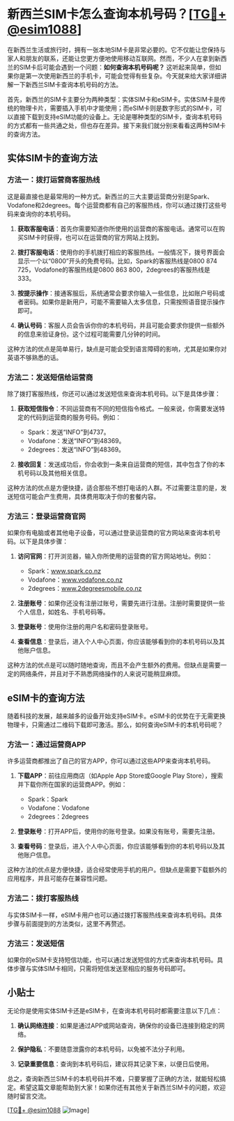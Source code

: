 # 新西兰SIM卡怎么查询本机号码？[[TG💪+ @esim1088](https://t.me/s/esim1088)]

在新西兰生活或旅行时，拥有一张本地SIM卡是非常必要的。它不仅能让您保持与家人和朋友的联系，还能让您更方便地使用移动互联网。然而，不少人在拿到新西兰的SIM卡后可能会遇到一个问题：**如何查询本机号码呢？** 这听起来简单，但如果你是第一次使用新西兰的手机卡，可能会觉得有些复杂。今天就来给大家详细讲解一下新西兰SIM卡查询本机号码的方法。

首先，新西兰的SIM卡主要分为两种类型：实体SIM卡和eSIM卡。实体SIM卡是传统的物理卡片，需要插入手机中才能使用；而eSIM卡则是数字形式的SIM卡，可以直接下载到支持eSIM功能的设备上。无论是哪种类型的SIM卡，查询本机号码的方式都有一些共通之处，但也存在差异。接下来我们就分别来看看这两种SIM卡的查询方法。

## 实体SIM卡的查询方法

### 方法一：拨打运营商客服热线

这是最直接也是最常用的一种方式。新西兰的三大主要运营商分别是Spark、Vodafone和2degrees。每个运营商都有自己的客服热线，你可以通过拨打这些号码来查询你的本机号码。

1. **获取客服电话**：首先你需要知道你所使用的运营商的客服电话。通常可以在购买SIM卡时获得，也可以在运营商的官方网站上找到。
   
2. **拨打客服电话**：使用你的手机拨打相应的客服热线。一般情况下，拨号界面会显示一个以“0800”开头的免费号码。比如，Spark的客服热线是0800 874 725，Vodafone的客服热线是0800 863 800，2degrees的客服热线是333。

3. **按提示操作**：接通客服后，系统通常会要求你输入一些信息，比如账户号码或者密码。如果你是新用户，可能不需要输入太多信息，只需按照语音提示操作即可。

4. **确认号码**：客服人员会告诉你你的本机号码，并且可能会要求你提供一些额外的信息来验证身份。这个过程可能需要几分钟的时间。

这种方法的优点是简单易行，缺点是可能会受到语言障碍的影响，尤其是如果你对英语不够熟悉的话。

### 方法二：发送短信给运营商

除了拨打客服热线，你还可以通过发送短信来查询本机号码。以下是具体步骤：

1. **获取短信指令**：不同运营商有不同的短信指令格式。一般来说，你需要发送特定的代码到运营商的服务号码。例如：
   - Spark：发送“INFO”到4737。
   - Vodafone：发送“INFO”到48369。
   - 2degrees：发送“INFO”到48369。

2. **接收回复**：发送成功后，你会收到一条来自运营商的短信，其中包含了你的本机号码以及其他相关信息。

这种方法的优点是方便快捷，适合那些不想打电话的人群。不过需要注意的是，发送短信可能会产生费用，具体费用取决于你的套餐内容。

### 方法三：登录运营商官网

如果你有电脑或者其他电子设备，可以通过登录运营商的官方网站来查询本机号码。以下是具体步骤：

1. **访问官网**：打开浏览器，输入你所使用的运营商的官方网站地址。例如：
   - Spark：www.spark.co.nz
   - Vodafone：www.vodafone.co.nz
   - 2degrees：www.2degreesmobile.co.nz

2. **注册账号**：如果你还没有注册过账号，需要先进行注册。注册时需要提供一些个人信息，如姓名、手机号码等。

3. **登录账号**：使用你注册的用户名和密码登录账号。

4. **查看信息**：登录后，进入个人中心页面，你应该能够看到你的本机号码以及其他账户信息。

这种方法的优点是可以随时随地查询，而且不会产生额外的费用。但缺点是需要一定的网络条件，并且对于不熟悉网络操作的人来说可能稍显麻烦。

## eSIM卡的查询方法

随着科技的发展，越来越多的设备开始支持eSIM卡。eSIM卡的优势在于无需更换物理卡，只需通过二维码下载即可激活。那么，如何查询eSIM卡的本机号码呢？

### 方法一：通过运营商APP

许多运营商都推出了自己的官方APP，你可以通过这些APP来查询本机号码。

1. **下载APP**：前往应用商店（如Apple App Store或Google Play Store），搜索并下载你所在国家的运营商APP。例如：
   - Spark：Spark
   - Vodafone：Vodafone
   - 2degrees：2degrees

2. **登录账号**：打开APP后，使用你的账号登录。如果没有账号，需要先注册。

3. **查看号码**：登录后，进入个人中心页面，你应该能够看到你的本机号码以及其他账户信息。

这种方法的优点是方便快捷，适合经常使用手机的用户。但缺点是需要下载额外的应用程序，并且可能存在兼容性问题。

### 方法二：拨打客服热线

与实体SIM卡一样，eSIM卡用户也可以通过拨打客服热线来查询本机号码。具体步骤与前面提到的方法类似，这里不再赘述。

### 方法三：发送短信

如果你的eSIM卡支持短信功能，也可以通过发送短信的方式来查询本机号码。具体步骤与实体SIM卡相同，只需将短信发送至相应的服务号码即可。

## 小贴士

无论你是使用实体SIM卡还是eSIM卡，在查询本机号码时都需要注意以下几点：

1. **确认网络连接**：如果是通过APP或网站查询，确保你的设备已连接到稳定的网络。
   
2. **保护隐私**：不要随意泄露你的本机号码，以免被不法分子利用。

3. **记录重要信息**：查询到本机号码后，建议将其记录下来，以便日后使用。

总之，查询新西兰SIM卡的本机号码并不难，只要掌握了正确的方法，就能轻松搞定。希望这篇文章能帮助到大家！如果你还有其他关于新西兰SIM卡的问题，欢迎随时留言交流。

[[TG💪+ @esim1088](https://t.me/s/esim1088) ![Image](https://i.postimg.cc/4NQfJmqS/Snipaste-2025-05-13-00-14-12.png)]